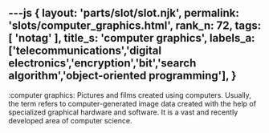 ---js
{
  layout: 'parts/slot/slot.njk',
  permalink: 'slots/computer_graphics.html',
  rank_n: 72,
  tags: [ 'notag' ],
  title_s: 'computer graphics',
  labels_a: ['telecommunications','digital electronics','encryption','bit','search algorithm','object-oriented programming'],
}
---
:computer graphics:
Pictures and films created using computers. Usually, the term refers to computer-generated image data created with the help of specialized graphical hardware and software. It is a vast and recently developed area of computer science.
